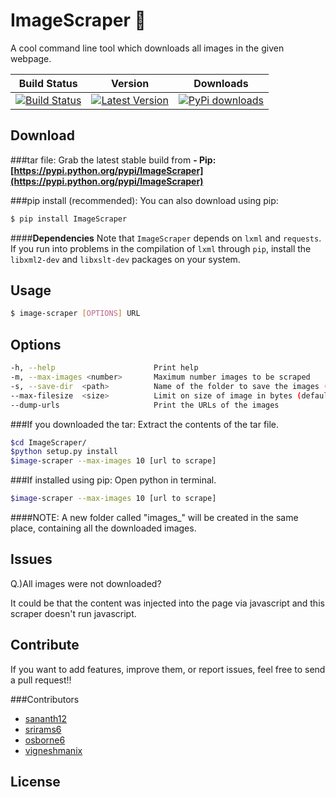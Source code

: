 ImageScraper :page_with_curl:
============
A cool command line tool which downloads all images in the given webpage.

| Build Status | Version | Downloads |
| ------------ | ------- | ------------------- |
| [![Build Status](https://travis-ci.org/sananth12/ImageScraper.svg?branch=master)](https://travis-ci.org/sananth12/ImageScraper) |  [![Latest Version](https://pypip.in/v/ImageScraper/badge.png)](https://pypi.python.org/pypi/ImageScraper/) | [![PyPi downloads](http://img.shields.io/badge/downloads-7k%20total-blue.svg)](https://pypi.python.org/pypi/ImageScraper) |


Download
--------
###tar file:
Grab the latest stable build from **- Pip: [https://pypi.python.org/pypi/ImageScraper](https://pypi.python.org/pypi/ImageScraper)** 

###pip install (recommended):
You can also download using pip:
```sh
$ pip install ImageScraper
``` 
####**Dependencies**
Note that ``ImageScraper`` depends on ``lxml`` and ``requests``. 
If you run into problems in the compilation of ``lxml`` through ``pip``, install the ``libxml2-dev`` and ``libxslt-dev`` packages on your system.

Usage
-----
```sh
$ image-scraper [OPTIONS] URL
```

Options
-------
```sh
-h, --help                      Print help
-m, --max-images <number>       Maximum number images to be scraped
-s, --save-dir	<path>          Name of the folder to save the images (default: ./images_<domain>)
--max-filesize	<size>          Limit on size of image in bytes (default: 100000000)
--dump-urls                     Print the URLs of the images
```

###If you downloaded the tar:
Extract the contents of the tar file.


```sh
$cd ImageScraper/
$python setup.py install
$image-scraper --max-images 10 [url to scrape]

```

###If installed using pip:
Open python in terminal.

```sh
$image-scraper --max-images 10 [url to scrape]

```


####NOTE:
A new folder called "images_<domain>" will be created in the same place, containing all the downloaded images.


Issues
------

Q.)All images were not downloaded?

It could be that the content was injected into the page via javascript and this scraper doesn't run javascript. 
 

Contribute
----------
If you want to add features, improve them, or report issues, feel free to send a pull request!!

###Contributors

- [sananth12](https://github.com/sananth12)
- [srirams6](https://github.com/srirams6)
- [osborne6](https://github.com/osborne6)
- [vigneshmanix](https://github.com/vigneshmanix)


License
-------

